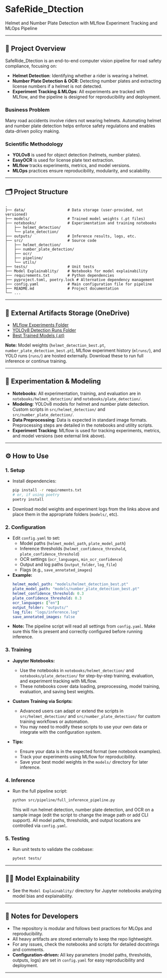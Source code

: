 # SafeRide_Dtection

Helmet and Number Plate Detection with MLflow Experiment Tracking and MLOps Pipeline

---

## 🚦 Project Overview

SafeRide_Dtection is an end-to-end computer vision pipeline for road safety compliance, focusing on:
- **Helmet Detection**: Identifying whether a rider is wearing a helmet.
- **Number Plate Detection & OCR**: Detecting number plates and extracting license numbers if a helmet is not detected.
- **Experiment Tracking & MLOps**: All experiments are tracked with MLflow, and the pipeline is designed for reproducibility and deployment.

### Business Problem
Many road accidents involve riders not wearing helmets. Automating helmet and number plate detection helps enforce safety regulations and enables data-driven policy making.

### Scientific Methodology
- **YOLOv8** is used for object detection (helmets, number plates).
- **EasyOCR** is used for license plate text extraction.
- **MLflow** tracks experiments, metrics, and model versions.
- **MLOps** practices ensure reproducibility, modularity, and scalability.

---

## 🗂️ Project Structure

```
.
├── data/                   # Data storage (user-provided, not versioned)
├── models/                 # Trained model weights (.pt files)
├── notebooks/              # Experimentation and training notebooks
│   ├── helmet_detection/
│   └── plate_detection/
├── outputs/                # Inference results, logs, etc.
├── src/                    # Source code
│   ├── helmet_detection/
│   ├── number_plate_detection/
│   ├── ocr/
│   ├── pipeline/
│   └── utils/
├── tests/                  # Unit tests
├── Model Explainablity/    # Notebooks for model explainability
├── requirements.txt        # Python dependencies
├── pyproject.toml, poetry.lock # Alternative dependency management
├── config.yaml             # Main configuration file for pipeline
├── README.md               # Project documentation
└── ...
```

---

## 📂 External Artifacts Storage (OneDrive)

- [MLflow Experiments Folder](https://mcgill-my.sharepoint.com/:f:/g/personal/yash_sethi_mail_mcgill_ca/Eo-J_BRpWY9Cn8kF7lVSh78Be2IdwUYGAAuZNNyO0ht-Lg?e=j6TV5J)
- [YOLOv8 Detection Runs Folder](https://mcgill-my.sharepoint.com/:f:/g/personal/yash_sethi_mail_mcgill_ca/ElFE4BJzrOxHuGHyLKdpGyMB9Uhol2TbsiETPfeoPsLpWA?e=nxPPEw)
- [Best Trained Models (.pt)](https://mcgill-my.sharepoint.com/:f:/g/personal/yash_sethi_mail_mcgill_ca/Eui_X0SqhjVDnkSxGA_-sP4BSR6IuuP-VqYc6fPcl0jFIQ?e=69uJKB)

**Note:** Model weights (`helmet_detection_best.pt`, `number_plate_detection_best.pt`), MLflow experiment history (`mlruns/`), and YOLO runs (`runs/`) are hosted externally. Download these to run full inference or continue training.

---

## 🧪 Experimentation & Modeling

- **Notebooks**: All experimentation, training, and evaluation are in `notebooks/helmet_detection/` and `notebooks/plate_detection/`.
- **Modeling**: YOLOv8 models for helmet and number plate detection. Custom scripts in `src/helmet_detection/` and `src/number_plate_detection/`.
- **Data Preprocessing**: Data is expected in standard image formats. Preprocessing steps are detailed in the notebooks and utility scripts.
- **Experiment Tracking**: MLflow is used for tracking experiments, metrics, and model versions (see external link above).

---

## ⚙️ How to Use

### 1. **Setup**
- Install dependencies:
  ```bash
  pip install -r requirements.txt
  # or, if using poetry
  poetry install
  ```
- Download model weights and experiment logs from the links above and place them in the appropriate folders (`models/`, etc).

### 2. **Configuration**
- Edit `config.yaml` to set:
  - Model paths (`helmet_model_path`, `plate_model_path`)
  - Inference thresholds (`helmet_confidence_threshold`, `plate_confidence_threshold`)
  - OCR settings (`ocr_languages`, `min_ocr_confidence`)
  - Output and log paths (`output_folder`, `log_file`)
  - Flags (e.g., `save_annotated_images`)
- **Example:**
  ```yaml
  helmet_model_path: "models/helmet_detection_best.pt"
  plate_model_path: "models/number_plate_detection_best.pt"
  helmet_confidence_threshold: 0.3
  plate_confidence_threshold: 0.3
  ocr_languages: ["en"]
  output_folder: "outputs/"
  log_file: "logs/inference.log"
  save_annotated_images: false
  ```
- **Note:** The pipeline script will read all settings from `config.yaml`. Make sure this file is present and correctly configured before running inference.

### 3. **Training**

- **Jupyter Notebooks:**
  - Use the notebooks in `notebooks/helmet_detection/` and `notebooks/plate_detection/` for step-by-step training, evaluation, and experiment tracking with MLflow.
  - These notebooks cover data loading, preprocessing, model training, evaluation, and saving best weights.

- **Custom Training via Scripts:**
  - Advanced users can adapt or extend the scripts in `src/helmet_detection/` and `src/number_plate_detection/` for custom training workflows or automation.
  - You may need to modify these scripts to use your own data or integrate with the configuration system.

- **Tips:**
  - Ensure your data is in the expected format (see notebook examples).
  - Track your experiments using MLflow for reproducibility.
  - Save your best model weights in the `models/` directory for later inference.

### 4. **Inference**
- Run the full pipeline script:
  ```bash
  python src/pipeline/full_inference_pipeline.py
  ```
  This will run helmet detection, number plate detection, and OCR on a sample image (edit the script to change the image path or add CLI support). All model paths, thresholds, and output locations are controlled via `config.yaml`.

### 5. **Testing**
- Run unit tests to validate the codebase:
  ```bash
  pytest tests/
  ```

---

## 🧑‍🔬 Model Explainability

- See the `Model Explainablity/` directory for Jupyter notebooks analyzing model bias and explainability.

---

## 📝 Notes for Developers
- The repository is modular and follows best practices for MLOps and reproducibility.
- All heavy artifacts are stored externally to keep the repo lightweight.
- For any issues, check the notebooks and scripts for detailed docstrings and comments.
- **Configuration-driven:** All key parameters (model paths, thresholds, outputs, logs) are set in `config.yaml` for easy reproducibility and deployment.

---

